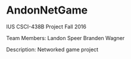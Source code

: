 # AndonNetGame
IUS CSCI-438B Project
Fall 2016

Team Members:
Landon Speer
Branden Wagner

Description:
Networked game project
